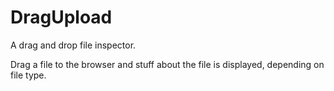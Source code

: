 DragUpload
==========

A drag and drop file inspector.

Drag a file to the browser and stuff about the file is displayed, depending on file type.
